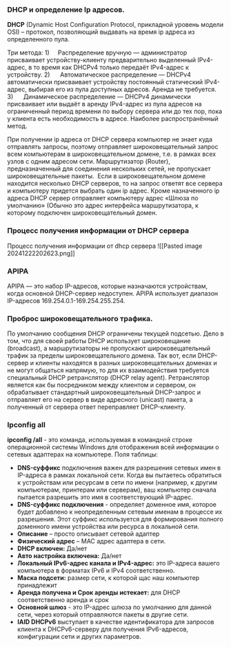 ### DHCP и определение Ip адресов.
**DHCP** (Dynamic Host Configuration Protocol, прикладной уровень модели OSI) – протокол, позволяющий выдавать на время ip адреса из определенного пула.

Три метода:
1)     Распределение вручную — администратор присваивает устройству-клиенту предварительно выделенный IPv4-адрес, в то время как DHCPv4 только передаёт IPv4-адрес к устройству.
2)      Автоматическое распределение — DHCPv4 автоматически присваивает устройству постоянный статический IPv4-адрес, выбирая его из пула доступных адресов. Аренда не требуется.
3)      Динамическое распределение — DHCPv4 динамически присваивает или выдаёт в аренду IPv4-адрес из пула адресов на ограниченный период времени по выбору сервера или до тех пор, пока у клиента есть необходимость в адресе. Наиболее распространённый метод.

При получении ip адреса от DHCP сервера компьютер не знает куда отправлять запросы, поэтому отправляет широковещательный запрос всем компьютерам в широковещательном домене, т.е. в рамках всех узлов с одним адресом сети. Маршрутизатор (Router), предназначенный для соединения нескольких сетей, не пропускает широковещательные пакеты.  Если в широковещательном домене находится несколько DHCP серверов, то на запрос ответят все сервера и компьютеру придется выбрать один ip адрес. Кроме назначенного ip адреса DHCP сервер отправляет компьютеру адрес «Шлюза по умолчанию» (Обычно это адрес интерфейса маршрутизатора, к которому подключен широковещательный домен.

### Процесс получения информации от DHCP сервера
Процесс получения информации от dhcp сервера
![[Pasted image 20241222202623.png]]

### APIPA
APIPA — это набор IP-адресов, которые назначаются устройствам, когда основной DHCP-сервер недоступен. APIPA использует диапазон IP-адресов 169.254.0.1-169.254.255.254.


### Проброс широковещательного трафика.
По умолчанию сообщения DHCP ограничены текущей подсетью. Дело в том, что для своей работы DHCP использует широковещание (broadcast), а маршрутизаторы не пропускают широковещательный трафик за пределы широковещательного домена. Так вот, если DHCP-сервер и клиенты находятся в разных широковещательных доменах и не могут общаться напрямую, то для их взаимодействия требуется специальный DHCP ретранслятор (DHCP relay agent). Ретранслятор является как бы посредником между клиентом и сервером, он обрабатывает стандартный широковещательный DHCP-запрос и отправляет его на сервер в виде адресного (unicast) пакета, а полученный от сервера ответ переправляет DHCP-клиенту.

### Ipconfig all
**ipconfig /all** - это команда, используемая в командной строке операционной системы Windows для отображения всей информации о сетевых адаптерах на компьютере.
Поля таблицы:
- **DNS-суффикс** подключения важен для разрешения сетевых имен в IP-адреса в рамках локальной сети. Когда вы пытаетесь обратиться к устройствам или ресурсам в сети по имени (например, к другим компьютерам, принтерам или серверам), ваш компьютер сначала пытается разрешить это имя в соответствующий IP-адрес.
- **DNS-суффикс подключения** - определяет доменное имя, которое будет добавлено к неопределенным сетевым именам в процессе их разрешения. Этот суффикс используется для формирования полного доменного имени устройства или ресурса в локальной сети.
- **Описание** – просто описывает сетевой адаптер
- **Физический адрес** – MAC адрес адаптера в сети.
- **DHCP включен:** Да/нет
- **Авто настройка включена:** Да/нет
- **Локальный IPv6-адрес канала и IPv4-адрес:** это IP-адреса вашего компьютера в форматах IPv6 и IPv4 соответственно.
- **Маска подсети:** размер сети, к которой щас наш компьютер принадлежит
- **Аренда получена и Срок аренды истекает:** для DHCP соответственно аренда и срок
- **Основной шлюз** - это IP-адрес шлюза по умолчанию для данной сети, через который отправляются пакеты в другие сети.
- **IAID DHCPv6** выступает в качестве идентификатора для запросов клиента к DHCPv6-серверу для получения IPv6-адресов, конфигурации сети и других параметров.